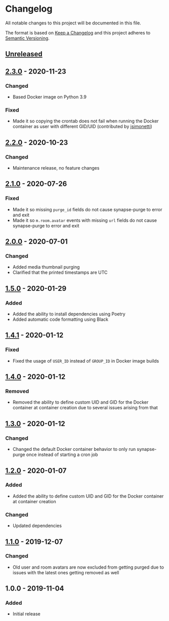 # Changelog

All notable changes to this project will be documented in this file.

The format is based on [Keep a Changelog](https://keepachangelog.com/en/1.0.0/)
and this project adheres to
[Semantic Versioning](https://semver.org/spec/v2.0.0.html).

## [Unreleased]

## [2.3.0] - 2020-11-23

### Changed

+ Based Docker image on Python 3.9

### Fixed

+ Made it so copying the crontab does not fail when running the Docker
  container as user with different GID/UID (contributed by
  [jsimonetti][contributor-jsimonetti])

## [2.2.0] - 2020-10-23

### Changed

+ Maintenance release, no feature changes

## [2.1.0] - 2020-07-26

### Fixed

+ Made it so missing `purge_id` fields do not cause synapse-purge to error and
  exit
+ Made it so `m.room.avatar` events with missing `url` fields do not cause
  synapse-purge to error and exit

## [2.0.0] - 2020-07-01

### Changed

+ Added media thumbnail purging
+ Clarified that the printed timestamps are UTC

## [1.5.0] - 2020-01-29

### Added

+ Added the ability to install dependencies using Poetry
+ Added automatic code formatting using Black

## [1.4.1] - 2020-01-12

### Fixed

+ Fixed the usage of `USER_ID` instead of `GROUP_ID` in Docker image builds

## [1.4.0] - 2020-01-12

### Removed

+ Removed the ability to define custom UID and GID for the Docker container at
  container creation due to several issues arising from that

## [1.3.0] - 2020-01-12

### Changed

+ Changed the default Docker container behavior to only run synapse-purge once
  instead of starting a cron job

## [1.2.0] - 2020-01-07

### Added

+ Added the ability to define custom UID and GID for the Docker container at
  container creation

### Changed

+ Updated dependencies

## [1.1.0] - 2019-12-07

### Changed

+ Old user and room avatars are now excluded from getting purged due to issues
  with the latest ones getting removed as well

## 1.0.0 - 2019-11-04

### Added

+ Initial release

[Unreleased]: https://github.com/imtbl/synapse-purge/compare/2.3.0...develop
[2.3.0]: https://github.com/imtbl/synapse-purge/compare/2.2.0...2.3.0
[2.2.0]: https://github.com/imtbl/synapse-purge/compare/2.1.0...2.2.0
[2.1.0]: https://github.com/imtbl/synapse-purge/compare/2.0.0...2.1.0
[2.0.0]: https://github.com/imtbl/synapse-purge/compare/1.5.0...2.0.0
[1.5.0]: https://github.com/imtbl/synapse-purge/compare/1.4.1...1.5.0
[1.4.1]: https://github.com/imtbl/synapse-purge/compare/1.4.0...1.4.1
[1.4.0]: https://github.com/imtbl/synapse-purge/compare/1.3.0...1.4.0
[1.3.0]: https://github.com/imtbl/synapse-purge/compare/1.2.0...1.3.0
[1.2.0]: https://github.com/imtbl/synapse-purge/compare/1.1.0...1.2.0
[1.1.0]: https://github.com/imtbl/synapse-purge/compare/1.0.0...1.1.0

[contributor-jsimonetti]: https://github.com/jsimonetti
